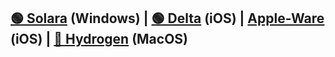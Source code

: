 ## [🟢 Solara](https://getsolara.dev/download/static/files/Bootstrapper.exe) (Windows) | [🟢 Delta](https://www.mediafire.com/file/e275hlam3ahlddh/Delta-2.639.688.ipa/file) (iOS) | [Apple-Ware](https://appleware.dev) (iOS) | [🔴 Hydrogen](https://hydrogen.sh) (MacOS)
